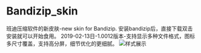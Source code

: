 # Bandizip_skin
班迪压缩软件的新皮肤-new skin for Bandizip.
安装bandizip后，直接下载双击安装就可以开始食用。
2019-02-13日-1.0012版本-支持显示多种文件格式，图标多尺寸覆盖，支持高分屏，细节优化的更细腻。
![样式展示]([img_url](https://github.com/anbeibei/Bandizip_skin/blob/main/%E6%A0%B7%E5%BC%8F%E5%B1%95%E7%A4%BA.png)https://github.com/anbeibei/Bandizip_skin/blob/main/%E6%A0%B7%E5%BC%8F%E5%B1%95%E7%A4%BA.png)
